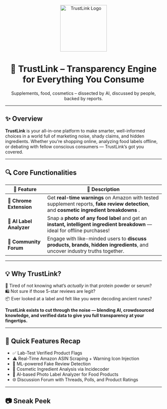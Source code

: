 <p align="center">
  <img src="https://freeimage.host/i/3l34Hiu" alt="TrustLink Logo" height="150"/>
</p>

<h1 align="center">🔗 TrustLink – Transparency Engine for Everything You Consume</h1>

<p align="center">
  Supplements, food, cosmetics – dissected by AI, discussed by people, backed by reports.

</p>

---

## ✨ Overview

**TrustLink** is your all-in-one platform to make smarter, well-informed choices in a world full of marketing noise, shady claims, and hidden ingredients. Whether you're shopping online, analyzing food labels offline, or debating with fellow conscious consumers — TrustLink’s got you covered.

---

## 🔍 Core Functionalities

| 🔌 Feature | 🧠 Description |
|-----------|----------------|
| 🛒 **Chrome Extension** | Get **real-time warnings** on Amazon with tested supplement reports, **fake review detection**, and **cosmetic ingredient breakdowns** . |
| 📸 **AI Label Analyzer** | Snap a **photo of any food label** and get an **instant, intelligent ingredient breakdown** — ideal for offline purchases! |
| 💬 **Community Forum** | Engage with like-minded users to **discuss products, brands, hidden ingredients**, and uncover industry truths together. |

---

## 💡 Why TrustLink?

🧪 Tired of not knowing what’s *actually* in that protein powder or serum?  
🛍️ Not sure if those 5-star reviews are legit?  
📦 Ever looked at a label and felt like you were decoding ancient runes?

**TrustLink exists to cut through the noise — blending AI, crowdsourced knowledge, and verified data to give you full transparency at your fingertips.**

---

## 🚀 Quick Features Recap

- ✅ Lab-Test Verified Product Flags
- ⚠️ Real-Time Amazon ASIN Scraping + Warning Icon Injection
- 🤖 ML-powered Fake Review Detection 
- 💄 Cosmetic Ingredient Analysis via Incidecoder
- 🧃 AI-based Photo Label Analyzer for Food Products
- 🌐 Discussion Forum with Threads, Polls, and Product Ratings

---

## 📷 Sneak Peek 


